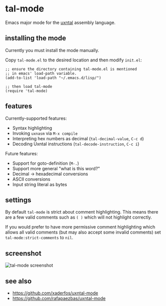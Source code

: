 # tal-mode

Emacs major mode for the [uxntal](https://wiki.xxiivv.com/site/uxntal.html) assembly language.

## installing the mode

Currently you must install the mode manually.

Copy `tal-mode.el` to the desired location and then modify `init.el`:

```elisp
;; ensure the directory containing tal-mode.el is mentioned
;; in emacs' load-path variable.
(add-to-list 'load-path "~/.emacs.d/lisp/")

;; then load tal-mode
(require 'tal-mode)
```

## features

Currently-supported features:

 * Syntax highlighting
 * Invoking `uxnasm` via `M-x compile`
 * Interpreting hex numbers as decimal (`tal-decimal-value`, `C-c d`)
 * Decoding Uxntal instructions (`tal-decode-instruction`, `C-c i`)

Future features:

 * Support for goto-definition (`M-.`)
 * Support more general "what is this word?"
 * Decimal -> hexadecimal conversions
 * ASCII conversions
 * Input string literal as bytes

## settings

By default `tal-mode` is strict about comment highlighting. This means
there are a few valid comments such as `( )` which will not highlight
correctly.

If you would prefer to have more permissive comment highlighting which
allows all valid comments (but may also accept some invalid comments)
set `tal-mode:strict-comments` to `nil`.

## screenshot

![tal-mode screenshot](http://plastic-idolatry.com/erik/nxu/tal-mode1.png)

## see also

 * https://github.com/xaderfos/uxntal-mode
 * https://github.com/rafapaezbas/uxntal-mode
